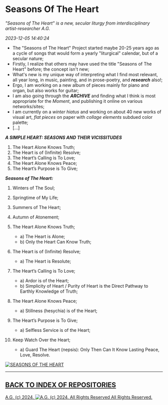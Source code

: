 # Seasons Of The Heart
*"Seasons of The Heart" is a new, secular liturgy from interdisciplinary artist-researcher A.G.*

*2023-12-05 14:40:24*

* The "Seasons of The Heart" Project started maybe 20-25 years ago as a cycle of songs that would form a yearly "liturgical" calendar, but of a secular nature;
* Firstly, I realize that others may have used the title "Seasons of The Heart" before; the concept isn't new;
* What's new is my unique way of interpreting what I find most relevant, all year long, in music, painting, and in prose-poetry, and __*research*__ also!;
* Ergo, I am working on a new album of pieces mainly for piano and organ, but also works for guitar;
* I am also going through the __*ARCHIVE*__ and finding what I think is most appropriate for the *Moment*, and publishing it online on various networks/sites;
* I am currently on a *winter hiatus* and working on about 40 new works of visual art, *flat pieces* on paper with *collage elements* subdued color palette;
* [...]

__*A SIMPLE HEART: SEASONS AND THEIR VICISSITUDES*__

1. The Heart Alone Knows Truth;
2. The Heart is of (Infinite) Resolve;
3. The Heart’s Calling is To Love;
4. The Heart Alone Knows Peace;
5. The Heart’s Purpose is To Give;

__*Seasons of The Heart:*__

1. Winters of The Soul;
2. Springtime of My Life;
3. Summers of The Heart;
4. Autumn of Atonement;

1. The Heart Alone Knows Truth;
    * a) The Heart is Alone;
    * b) Only the Heart Can Know Truth;
2. The Heart is of (Infinite) Resolve;
    * a) The Heart is Resolute;
3. The Heart’s Calling is To Love;
    * a) Ardor is of the Heart;
    * b) Simplicity of Heart / Purity of Heart is the Direct Pathway to Earthly Knowledge of Truth;
4. The Heart Alone Knows Peace;
    * a) Stillness (hesychia) is of the Heart;
5. The Heart’s Purpose is To Give;
    * a) Selfless Service is of the Heart;
6. Keep Watch Over the Heart;
    * a) Guard The Heart (nepsis): Only Then Can It Know Lasting Peace, Love, Resolve.

[![SEASONS OF THE HEART](https://historiotheque.files.wordpress.com/2023/12/alex_w_rose_20nov23a-15h25a.png)](https://www.youtube.com/playlist?list=PLrwvc22vCTEzfV_6ImSZuKlc_RvopqqJL)

- - - - - - - - - -

## [BACK TO INDEX OF REPOSITORIES](https://github.com/antiface/Index)

[A.G. (c) 2024. ![A.G. (c) 2024. All Rights Reserved](https://historiotheque.files.wordpress.com/2016/11/ag_signature_official_2015_50px_cropped.jpg) All Rights Reserved.](http://alexgagnon.com)
